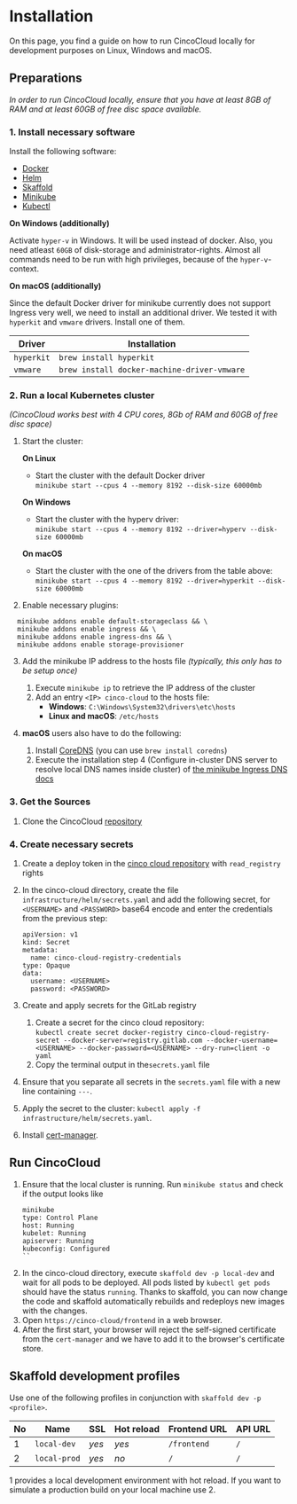 # Installation

On this page, you find a guide on how to run CincoCloud locally for development purposes on Linux, Windows and macOS.


## Preparations

*In order to run CincoCloud locally, ensure that you have at least 8GB of RAM and at least 60GB of free disc space available.*


### 1. Install necessary software

Install the following software:

- [Docker][docker]
- [Helm][helm]
- [Skaffold][skaffold]
- [Minikube][minikube]
- [Kubectl][kubectl]

**On Windows (additionally)**

Activate `hyper-v` in Windows. It will be used instead of docker. Also, you need atleast `60GB` of disk-storage and administrator-rights. Almost all commands need to be run with high privileges, because of the `hyper-v`-context.

**On macOS (additionally)**

Since the default Docker driver for minikube currently does not support Ingress very well, we need to install an additional driver.
We tested it with `hyperkit` and `vmware` drivers.
Install one of them.

| Driver     | Installation                                |
|------------|---------------------------------------------|
| `hyperkit` | `brew install hyperkit`                     |
| `vmware`   | `brew install docker-machine-driver-vmware` |


### 2. Run a local Kubernetes cluster

*(CincoCloud works best with 4 CPU cores, 8Gb of RAM and 60GB of free disc space)*

1. Start the cluster:

    **On Linux**

    * Start the cluster with the default Docker driver<br>
    `minikube start --cpus 4 --memory 8192 --disk-size 60000mb`

    **On Windows**

    * Start the cluster with the hyperv driver:<br>
    `minikube start --cpus 4 --memory 8192 --driver=hyperv --disk-size 60000mb`

    **On macOS**

    * Start the cluster with the one of the drivers from the table above:<br>
    `minikube start --cpus 4 --memory 8192 --driver=hyperkit --disk-size 60000mb`

2. Enable necessary plugins:

```
  minikube addons enable default-storageclass && \
  minikube addons enable ingress && \
  minikube addons enable ingress-dns && \
  minikube addons enable storage-provisioner
```

3. Add the minikube IP address to the hosts file *(typically, this only has to be setup once)*
    1. Execute `minikube ip` to retrieve the IP address of the cluster
    2. Add an entry `<IP> cinco-cloud` to the hosts file:
        * **Windows**: `C:\Windows\System32\drivers\etc\hosts`
        * **Linux and macOS**: `/etc/hosts`

4. **macOS** users also have to do the following:
    1. Install [CoreDNS](https://coredns.io) (you can use `brew install coredns`)
    2. Execute the installation step 4 (Configure in-cluster DNS server to resolve local DNS names inside cluster) of [the minikube Ingress DNS docs](https://minikube.sigs.k8s.io/docs/handbook/addons/ingress-dns/#installation)

### 3. Get the Sources

1. Clone the CincoCloud [repository][cinco-cloud-repository]

### 4. Create necessary secrets

1. Create a deploy token in the [cinco cloud repository][cinco-cloud-repository] with `read_registry` rights

2. In the cinco-cloud directory, create the file `infrastructure/helm/secrets.yaml` and add the following secret, for `<USERNAME>` and `<PASSWORD>` base64 encode and enter the credentials from the previous step:

    ```
    apiVersion: v1
    kind: Secret
    metadata:
      name: cinco-cloud-registry-credentials
    type: Opaque
    data:
      username: <USERNAME>
      password: <PASSWORD>
    ```

3. Create and apply secrets for the GitLab registry
    1. Create a secret for the cinco cloud repository:<br>
       `kubectl create secret docker-registry cinco-cloud-registry-secret --docker-server=registry.gitlab.com --docker-username=<USERNAME> --docker-password=<USERNAME> --dry-run=client -o yaml`
    2. Copy the terminal output in the`secrets.yaml` file

4. Ensure that you separate all secrets in the `secrets.yaml` file with a new line containing `---`.

5. Apply the secret to the cluster: `kubectl apply -f infrastructure/helm/secrets.yaml`.

6. Install [cert-manager].

## Run CincoCloud

1. Ensure that the local cluster is running.
   Run `minikube status` and check if the output looks like
      ```
      minikube
      type: Control Plane
      host: Running
      kubelet: Running
      apiserver: Running
      kubeconfig: Configured
      ``
2. In the cinco-cloud directory, execute `skaffold dev -p local-dev` and wait for all pods to be deployed.
   All pods listed by `kubectl get pods` should have the status `running`.
   Thanks to skaffold, you can now change the code and skaffold automatically rebuilds and redeploys new images with the changes.
3. Open `https://cinco-cloud/frontend` in a web browser.
4. After the first start, your browser will reject the self-signed certificate from the `cert-manager` and we have to add it to the browser's certificate store.


## Skaffold development profiles

Use one of the following profiles in conjunction with `skaffold dev -p <profile>`.

| No | Name             | SSL   | Hot reload | Frontend URL | API URL |
|----|------------------|-------|------------|--------------|---------|
| 1  | `local-dev`      | *yes*  | *yes*      | `/frontend`  | `/`     |
| 2  | `local-prod`     | *yes*  | *no*       | `/`          | `/`     |

1 provides a local development environment with hot reload.
If you want to simulate a production build on your local machine use 2.


[helm]: https://helm.sh/
[docker]: https://docs.docker.com/get-docker/
[skaffold]: https://skaffold.dev/
[minikube]: https://minikube.sigs.k8s.io/
[docker-secret]: https://kubernetes.io/docs/tasks/configure-pod-container/pull-image-private-registry/
[cinco-cloud-repository]: https://gitlab.com/scce/cinco-cloud
[kubectl]: https://kubernetes.io/docs/reference/kubectl/overview/
[cert-manager]: https://cert-manager.io/docs/installation/helm/#
